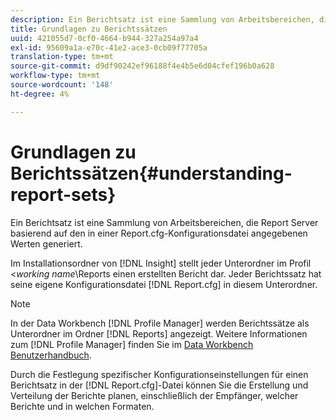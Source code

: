 ```yaml
---
description: Ein Berichtsatz ist eine Sammlung von Arbeitsbereichen, die Report Server basierend auf den in einer Report.cfg-Konfigurationsdatei angegebenen Werten generiert.
title: Grundlagen zu Berichtssätzen
uuid: 421055d7-0cf0-4664-b944-327a254a97a4
exl-id: 95609a1a-e70c-41e2-ace3-0cb09f77705a
translation-type: tm+mt
source-git-commit: d9df90242ef96188f4e4b5e6d04cfef196b0a628
workflow-type: tm+mt
source-wordcount: '148'
ht-degree: 4%

---
```


# Grundlagen zu Berichtssätzen{#understanding-report-sets}

Ein Berichtsatz ist eine Sammlung von Arbeitsbereichen, die Report Server basierend auf den in einer Report.cfg-Konfigurationsdatei angegebenen Werten generiert.

Im Installationsordner von [!DNL Insight] stellt jeder Unterordner im Profil &lt;*working name*\Reports einen erstellten Bericht dar. Jeder Berichtssatz hat seine eigene Konfigurationsdatei [!DNL Report.cfg] in diesem Unterordner.

>[!NOTE]
>
>In der Data Workbench [!DNL Profile Manager] werden Berichtssätze als Unterordner im Ordner [!DNL Reports] angezeigt. Weitere Informationen zum [!DNL Profile Manager] finden Sie im [Data Workbench Benutzerhandbuch](https://docs.adobe.com/content/help/en/data-workbench/using/home.html#Data_Workbench_Help).

Durch die Festlegung spezifischer Konfigurationseinstellungen für einen Berichtsatz in der [!DNL Report.cfg]-Datei können Sie die Erstellung und Verteilung der Berichte planen, einschließlich der Empfänger, welcher Berichte und in welchen Formaten.
